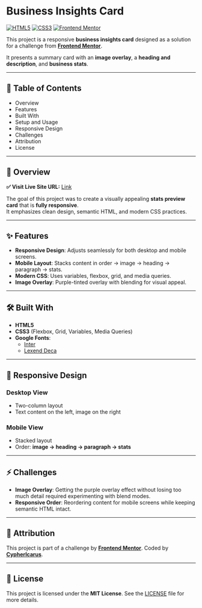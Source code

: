 # Business Insights Card

[![HTML5](https://img.shields.io/badge/HTML5-orange?logo=html5&logoColor=white)](https://developer.mozilla.org/en-US/docs/Web/Guide/HTML/HTML5) [![CSS3](https://img.shields.io/badge/CSS3-blue?logo=css3&logoColor=white)](https://developer.mozilla.org/en-US/docs/Web/CSS) [![Frontend Mentor](https://img.shields.io/badge/Challenge-Frontend%20Mentor-purple)](https://www.frontendmentor.io)

This project is a responsive **business insights card** designed as a solution for a challenge from [**Frontend Mentor**](https://www.frontendmentor.io/).  

It presents a summary card with an **image overlay**, a **heading and description**, and **business stats**.

---

## 📑 Table of Contents
- Overview
- Features
- Built With
- Setup and Usage
- Responsive Design
- Challenges
- Attribution
- License

---

## 🔎 Overview

**✅ Visit Live Site URL:** [Link](https://bussiness-insights-card.netlify.app/)

The goal of this project was to create a visually appealing **stats preview card** that is **fully responsive**.  
It emphasizes clean design, semantic HTML, and modern CSS practices.  

---

## ✨ Features
- **Responsive Design**: Adjusts seamlessly for both desktop and mobile screens.  
- **Mobile Layout**: Stacks content in order → image → heading → paragraph → stats.  
- **Modern CSS**: Uses variables, flexbox, grid, and media queries.  
- **Image Overlay**: Purple-tinted overlay with blending for visual appeal.  

---

## 🛠 Built With
- **HTML5**  
- **CSS3** (Flexbox, Grid, Variables, Media Queries)  
- **Google Fonts**:
  - [Inter](https://fonts.google.com/specimen/Inter)  
  - [Lexend Deca](https://fonts.google.com/specimen/Lexend+Deca)  

---


## 📱 Responsive Design

### Desktop View

* Two-column layout
* Text content on the left, image on the right

### Mobile View

* Stacked layout
* Order: **image → heading → paragraph → stats**

---

## ⚡ Challenges

* **Image Overlay**: Getting the purple overlay effect without losing too much detail required experimenting with blend modes.
* **Responsive Order**: Reordering content for mobile screens while keeping semantic HTML intact.

---

## 🙌 Attribution

This project is part of a challenge by [**Frontend Mentor**](https://www.frontendmentor.io/).
Coded by [**CypherIcarus**](https://github.com/Cyphericarus).

---

## 📄 License

This project is licensed under the **MIT License**.
See the [LICENSE](LICENSE) file for more details.
